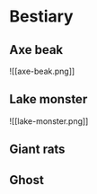 # Bestiary

## Axe beak
![[axe-beak.png]]

## Lake monster
![[lake-monster.png]]

## Giant rats

## Ghost